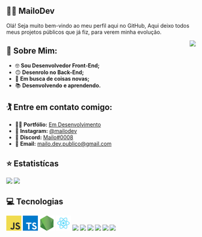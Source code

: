 ## 🤸‍♂️ MailoDev
Olá! Seja muito bem-vindo ao meu perfil aqui no GitHub, Aqui deixo todos meus projetos públicos que já fiz, para verem minha evolução.

<img align="right" src="https://media2.giphy.com/media/RJzm826vu7WbJvBtxX/giphy.gif?cid=6c09b9523uttdb7yyu3u0kmgh79eacdkkboumwh8lnrcoeb4&rid=giphy.gif&ct=s" height="160px" />

## 🤯 Sobre Mim:
- 🤓 **Sou Desenvolvedor Front-End;<br>**
- 🙃 **Desenrolo no Back-End;<br>**
- 🤩 **Em busca de coisas novas;<br>**
- 📚 **Desenvolvendo e aprendendo.**

## 🏌️‍ Entre em contato comigo:
- 👨‍💻 **Portfólio:** [Em Desenvolvimento](https://mailodev.space)
- 📸 **Instagram:** [@mailodev](https://www.instagram.com/mailodev/)
- 📡 **Discord:** [Mailo#0008](https://discord.com/users/737100011552112720)
- 📧 **Email:** [mailo.dev.publico@gmail.com](mailto:mailo.dev.publico@gmail.com)

## ⭐ Estatistícas
<div align="left">
  <img src="https://github-readme-stats.vercel.app/api?username=mailodev&show_icons=true&theme=tokyonight&line_height=27" />
  <img src="https://github-readme-stats.vercel.app/api/top-langs/?username=mailodev&hide=batchfile&theme=tokyonight&line_height=27" />
</div>

## 💻 Tecnologias
<div>
 <img src="https://raw.githubusercontent.com/github/explore/80688e429a7d4ef2fca1e82350fe8e3517d3494d/topics/javascript/javascript.png" height="40"/>
 <img src="https://raw.githubusercontent.com/github/explore/80688e429a7d4ef2fca1e82350fe8e3517d3494d/topics/typescript/typescript.png" height="40"/>
 <img src="https://raw.githubusercontent.com/github/explore/80688e429a7d4ef2fca1e82350fe8e3517d3494d/topics/nodejs/nodejs.png" height="40"/>
 <img src="https://raw.githubusercontent.com/github/explore/80688e429a7d4ef2fca1e82350fe8e3517d3494d/topics/react/react.png" height="40"/>
 <img src="https://camo.githubusercontent.com/92ec9eb7eeab7db4f5919e3205918918c42e6772562afb4112a2909c1aaaa875/68747470733a2f2f6173736574732e76657263656c2e636f6d2f696d6167652f75706c6f61642f76313630373535343338352f7265706f7369746f726965732f6e6578742d6a732f6e6578742d6c6f676f2e706e67" height="40"/>
 <img src="https://cdn.sanity.io/images/599r6htc/production/46a76c802176eb17b04e12108de7e7e0f3736dc6-1024x1024.png?w=670&h=670&q=75&fit=max&auto=format" height="40"/>
 <img src="https://git-scm.com/images/logos/downloads/Git-Icon-1788C.png" height="40"/>
  <img src="https://camo.githubusercontent.com/08571e8dadfd5bd55eb4d0550fb5f7c8a7b9eb6fade9223daf9acdd64f0996fa/68747470733a2f2f692e696d6775722e636f6d2f686b70564576722e706e67" height="40"/>
  <img src="https://camo.githubusercontent.com/1932add4c52fcc0d26d92767dba2e4611cb97919b7b44b13c7963228b12e52cb/68747470733a2f2f692e696d6775722e636f6d2f6e78734e51394d2e706e67" height="40"/>
  <img src="https://4.bp.blogspot.com/-Ka0WHy7Tb7c/XBk1DmLEB8I/AAAAAAAAiYk/9g1JHG1NVU0JzWaUM0MxOCFC_GR1hZgaQCLcBGAs/s1600/powershell.png" height="40"/>
</div>
